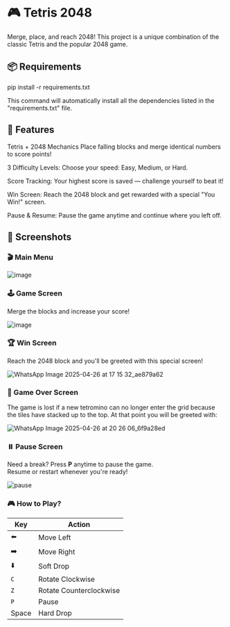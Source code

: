 # 🎮 Tetris 2048
Merge, place, and reach 2048!
This project is a unique combination of the classic Tetris and the popular 2048 game.

## 📦 Requirements

pip install -r requirements.txt

This command will automatically install all the dependencies listed in the "requirements.txt" file.

## 🚀 Features
Tetris + 2048 Mechanics
Place falling blocks and merge identical numbers to score points!

3 Difficulty Levels:
Choose your speed: Easy, Medium, or Hard.

Score Tracking:
Your highest score is saved — challenge yourself to beat it!

Win Screen:
Reach the 2048 block and get rewarded with a special "You Win!" screen.

Pause & Resume:
Pause the game anytime and continue where you left off.


## 📸 Screenshots

### 🎬 Main Menu

![image](https://github.com/user-attachments/assets/3b582668-58c1-42da-9be5-5d5cf199ed9f)


### 🕹️ Game Screen

Merge the blocks and increase your score!

![image](https://github.com/user-attachments/assets/be9c74d5-82e7-455c-bbb7-4cc30f05c973)

### 🏆 Win Screen

Reach the 2048 block and you'll be greeted with this special screen!

![WhatsApp Image 2025-04-26 at 17 15 32_ae879a62](https://github.com/user-attachments/assets/a0fa7407-1bd3-4e12-8e44-f056207391fc)

### 👾 Game Over Screen

The game is lost if a new tetromino can no longer enter the grid because the tiles have stacked up to the top.
At that point you will be greeted with:

![WhatsApp Image 2025-04-26 at 20 26 06_6f9a28ed](https://github.com/user-attachments/assets/91206ed5-27b0-4da2-adc5-92b13e628417)


### ⏸️ Pause Screen  

Need a break? Press **P** anytime to pause the game.  
Resume or restart whenever you're ready!

![pause](https://github.com/user-attachments/assets/18479f72-28c7-463c-8acf-6424244460f1)

### 🎮 How to Play?

| Key   | Action               |
|-------|----------------------|
| ⬅️    | Move Left            |
| ➡️    | Move Right           |
| ⬇️    | Soft Drop            |
| `C`   | Rotate Clockwise     |
| `Z`   | Rotate Counterclockwise |
| `P`   | Pause                |
| Space | Hard Drop            |


